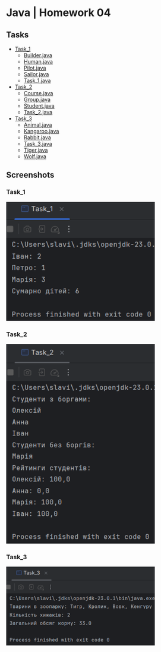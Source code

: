 # Java | Homework 04

## Tasks

* [Task_1](./src/Task_1/)
    - [Builder.java](./src/Task_1/Builder.java)
    - [Human.java](./src/Task_1/Human.java)
    - [Pilot.java](./src/Task_1/Pilot.java)
    - [Sailor.java](./src/Task_1/Sailor.java)
    - [Task_1.java](./src/Task_1/Task_1.java)
* [Task_2](./src/Task_2/)
    - [Course.java](./src/Task_2/Course.java)
    - [Group.java](./src/Task_2/Group.java)
    - [Student.java](./src/Task_2/Student.java)
    - [Task_2.java](./src/Task_2/Task_2.java)
* [Task_3](./src/Task_3/)
    - [Animal.java](./src/Task_3/Animal.java)
    - [Kangaroo.java](./src/Task_3/Kangaroo.java)
    - [Rabbit.java](./src/Task_3/Rabbit.java)
    - [Task_3.java](./src/Task_3/Task_3.java)
    - [Tiger.java](./src/Task_3/Tiger.java)
    - [Wolf.java](./src/Task_3/Wolf.java)

## Screenshots

### Task_1

<img src="./screenshots/1.png" alt="screenshot 1.png" width="400"/>

### Task_2

<img src="./screenshots/2.png" alt="screenshot 2.png" width="400"/>

### Task_3

<img src="./screenshots/3.png" alt="screenshot 3.png" width="400"/>
